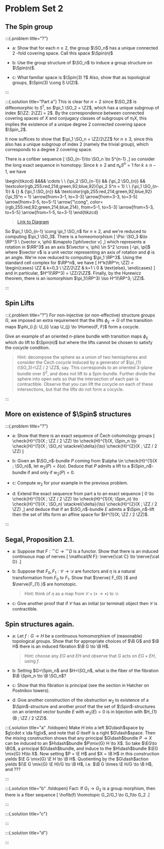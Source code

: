 # Problem Set 2

## The Spin group

:::{.problem title="?"}

- a: Show that for each $n \geq 2$, the group $\SO_n$ has a unique connected 2 -fold covering space. Call this space $\Spin(n)$

- b: Use the group structure of $\SO_n$ to induce a group structure on $\Spin(n)$.

- c: What familiar space is $\Spin(3) ?$ Also, show that as topological groups, $\Spin(3) \cong S U(2)$.

:::


:::{.solution title="Part a"}
This is clear for $n=2$ since $\SO_2$ is diffeomorphic to $S^1$, so $\pi_1 \SO_2 = \ZZ$, which has a unique subgroup of index $[\ZZ: 2\ZZ] = 2$. 
By the correspondence between connected covering spaces of $X$ and conjugacy classes of subgroups of $\pi_1 X$, this implies the existence of a unique degree 2 connected covering space $\Spin_2$.


It now suffices to show that $\pi_1 \SO_n = \ZZ/2\ZZ$ for $n\geq 3$, since this also has a unique subgroup of index 2 (namely the trivial group), which corresponds to a degree 2 covering space.

There is a cofiber sequence
\[
\SO_{n-1}\to \SO_n \to S^{n-1}
,\]
so consider the long exact sequence in homotopy.
Since $k\geq 2$ and $\pi_k S^n = 1$ for $k\leq n-1$, we have

\begin{tikzcd}
	&&&& \cdots \\
	\\
	{\pi_2 \SO_{n-1}} && {\pi_2 \SO_{n}} && \textcolor{rgb,255:red,214;green,92;blue,92}{\pi_2 S^n = 1} \\
	\\
	{\pi_1 \SO_{n-1}} & {} & {\pi_1 \SO_{n}} && \textcolor{rgb,255:red,214;green,92;blue,92}{\pi_1S^n = 1}
	\arrow[from=3-1, to=3-3]
	\arrow[from=3-3, to=3-5]
	\arrow[from=3-5, to=5-1]
	\arrow["\cong", color={rgb,255:red,92;green,214;blue,214}, from=5-1, to=5-3]
	\arrow[from=5-3, to=5-5]
	\arrow[from=1-5, to=3-1]
\end{tikzcd}

> [Link to Diagram](https://q.uiver.app/?q=WzAsOCxbMCw0LCJcXHBpXzEgXFxTT197bi0xfSJdLFsxLDRdLFsyLDQsIlxccGlfMSBcXFNPX3tufSJdLFs0LDQsIlxccGlfMVNebiA9IDEiLFswLDYwLDYwLDFdXSxbMCwyLCJcXHBpXzIgXFxTT197bi0xfSJdLFsyLDIsIlxccGlfMiBcXFNPX3tufSJdLFs0LDIsIlxccGlfMiBTXm4gPSAxIixbMCw2MCw2MCwxXV0sWzQsMCwiXFxjZG90cyJdLFs0LDVdLFs1LDZdLFs2LDBdLFswLDIsIlxcY29uZyIsMCx7ImNvbG91ciI6WzE4MCw2MCw2MF19LFsxODAsNjAsNjAsMV1dLFsyLDNdLFs3LDRdXQ==)

So $\pi_1 \SO_{n-1} \cong \pi_1 \SO_n$ for $n\geq 2$, and we're reduced to computing $\pi_1 \SO_3$.
There is a homeomorphism
\[
\Psi: \SO_3 &\to \RP^3 \\
(\vector v, \phi) &\mapsto [\phi\vector v]
,\]
which represents a rotation in $\RR^3$ as an axis $(\vector v, \phi) \in S^2 \cross [-\pi, \pi]$ where $\vector v$ is a unit vector representing an axis of rotation and $\phi$ is an angle.
We're now reduced to computing $\pi_1 \RP^3$.
Using the standard cell complex for $\RP^n$, we have
\[
H^k(\RP^n; \ZZ) = 
\begin{cases}
\ZZ & k=0,3
\\
\ZZ/2\ZZ & k=1
\\
0 & \text{else},
\end{cases}
\]
and in particular, $H^1(\RP^3) = \ZZ/2\ZZ$.
Finally, by the Hurewicz theorem, there is an isomorphism $\pi_1(\RP^3) \iso H^1(\RP^3; \ZZ)$.




:::


## Spin Lifts

:::{.problem title="?"}
For non-injective (or non-effective) structure groups $G$, we imposed an extra requirement that the lifts $\phi_{i j} \to G$ of the transition maps $\phi_{i j}: U_{i} \cap U_{j} \to \Homeo(F, F)$ form a cocycle. 

Give an example of an oriented $n$-plane bundle with transition maps $\phi_{i j}$ which do lift to $\Spin(n)$ but where the lifts cannot be chosen to satisfy the cocycle condition. 

> Hint: decompose the sphere as a union of two hemispheres and consider the Čech cocycle induced by a generator of $\pi_{1}(\SO_3)=\ZZ / 2 \ZZ$, say. This corresponds to an oriented 3-plane bundle over $S^{2}$, and does not lift to a Spin-bundle. Further divide the sphere into open sets so that the intersection of each pair is contractible. Observe that you can lift the cocycle on each of these intersections, but that the lifts do not form a cocycle.


:::

## More on existence of $\Spin$ structures

:::{.problem title="?"}
- a:
Show that there is an exact sequence of Čech cohomology groups
\[
\check{H}^{1}(X ; \ZZ / 2 \ZZ) \to \check{H}^{1}(X, \Spin_n \to \check{H}^{1}(X ; \SO_n) \stackrel{\delta}{\to} \check{H}^{2}(X ; \ZZ / 2 \ZZ)
\]

- b:
Given an $\SO_n$-bundle $P$ coming from $\alpha \in \check{H}^{1}(X ; \SO_n)$, let $w_{2}(P)=\delta(\alpha)$. Deduce that $P$ admits a lift to a $\Spin_n$-bundle if and only if $w_{2}(P)=0$.

- c:
Compute $w_{2}$ for your example in the previous problem.

- d:
Extend the exact sequence from part a to an exact sequence
\[
0 \to \check{H}^{1}(X ; \ZZ / 2 \ZZ) \to \check{H}^{1}(X; \Spin_n) \to \check{H}^{1}(X ; \SO_n) \stackrel{\delta}{\to} \check{H}^{2}(X ; \ZZ / 2 \ZZ)
,\]
and deduce that if an $\SO_n$-bundle $E$ admits a $\Spin_n$-lift then the set of lifts form an affine space for $H^{1}(X; \ZZ / 2 \ZZ)$.

:::

## Segal, Proposition 2.1.

- a:
Suppose that $F: \cat{C} \to \cat{D}$ is a functor. Show that there is an induced continuous map of nerves
\[
\mathcal{N F}: \nerve{\cat C} \to \nerve{\cat D}
.\]

- b:
Suppose that $F_{0}, F_{1}: \mathscr{C} \to \mathscr{D}$ are functors and $\eta$ is a natural transformation from $F_{0}$ to $F_{1}$. Show that $\nerve{ F_{0} }$ and $\nerve{F_{1} }$ are homotopic. 

  > Hint: think of $\eta$ as a map from $\mathscr{C} \times(\bullet \to \bullet)$ to $\mathscr{D}$.

- c:
Give another proof that if $\mathscr{C}$ has an initial (or terminal) object then $\mathscr{C}$ is contractible.

## Spin structures again.

- a:
Let $f: G \to H$ be a continuous homomorphism of (reasonable) topological groups. Show that for appropriate choices of $\B G$ and $\B H$ there is an induced fibration $\B G \to \B H$. 

  > Hint: choose any $E G$ and $E H$ and observe that $G$ acts on $E G \times E H$, using $f$.

- b:
Setting $G=\Spin_n$ and $H=\SO_n$, what is the fiber of the fibration $\B \Spin_n \to \B \SO_n$?

- c:
Show that this fibration is principal (see the section in Hatcher on Postnikov towers).

- d:
Give another construction of the obstruction $w_{2}$ to existence of a $\Spin$-structure and another proof that the set of $\Spin$-structures on an oriented vector bundle $E$ with $w_{2}(E)=0$ is in bijection with $H_{1}(B ; \ZZ / 2 \ZZ)$.


:::{.solution title="a" .foldopen}
Make $H$ into a left $G\dash$space by $g\cdot x \da f(g)x$, and note that $G$ itself is a right $G\dash$space.
Then the mixing construction shows that any principal $G\dash$bundle $P\to X$ can be induced to an $H\dash$bundle $P\mix{G} H \to X$.
So take $\EG\to \BG$, a principal $G\dash$bundle, and induce to the $H\dash$bundle $\EG \mix{G} H\to X$.
Now setting $P = \E H$ and $X = \B H$ in this construction yields $\E G \mix{G} \E H \to \B H$.
Quotienting by the $G\dash$action yields $(\E G \mix{G} \E H)/G \to \B H$, i.e. $\B G \times \E H/G \to \B H$, and ???


:::


:::{.solution title="b" .foldopen}
Fact: If $G_1\to G_2$ is a group morphism, then there is a fiber sequence
\[
\hofib(f) \homotopic G_2/G_1 \to G_1\to G_2
.\]


:::


:::{.solution title="c"}

:::


:::{.solution title="d"}

:::
